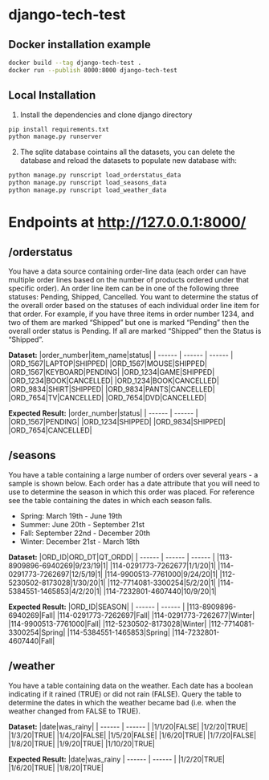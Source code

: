 # django-tech-test

## Docker installation example

```sh
docker build --tag django-tech-test .
docker run --publish 8000:8000 django-tech-test
```

## Local Installation

1. Install the dependencies and clone django directory

```sh
pip install requirements.txt
python manage.py runserver
```

2. The sqlite database cointains all the datasets, you can delete the database and reload the datasets to populate new database with:
```sh
python manage.py runscript load_orderstatus_data
python manage.py runscript load_seasons_data
python manage.py runscript load_weather_data
```


# Endpoints at http://127.0.0.1:8000/
## /orderstatus

You have a data source containing order-line data (each order can have multiple order lines based on the number of products ordered under that specific order). An order line item can be in one of the following three statuses: Pending, Shipped, Cancelled. You want to determine the status of the overall order based on the statuses of each individual order line item for that order. For example, if you have three items in order number 1234, and two of them are marked “Shipped” but one is marked “Pending” then the overall order status is Pending. If all are marked “Shipped” then the Status is “Shipped”.

**Dataset:**
|order_number|item_name|status|
| ------ | ------ | ------ |
|ORD_1567|LAPTOP|SHIPPED|
|ORD_1567|MOUSE|SHIPPED|
|ORD_1567|KEYBOARD|PENDING|
|ORD_1234|GAME|SHIPPED|
|ORD_1234|BOOK|CANCELLED|
|ORD_1234|BOOK|CANCELLED|
|ORD_9834|SHIRT|SHIPPED|
|ORD_9834|PANTS|CANCELLED|
|ORD_7654|TV|CANCELLED|
|ORD_7654|DVD|CANCELLED|

**Expected Result:**
|order_number|status|
| ------ | ------ |
|ORD_1567|PENDING|
|ORD_1234|SHIPPED|
|ORD_9834|SHIPPED|
|ORD_7654|CANCELLED|

## /seasons

You have a table containing a large number of orders over several years - a sample is shown below. Each order has a date attribute that you will need to use to determine the season in which this order was placed. For reference see the table containing the dates in which each season falls.
- Spring: March 19th - June 19th
- Summer: June 20th - September 21st
- Fall: September 22nd - December 20th
- Winter: December 21st - March 18th

**Dataset:**
|ORD_ID|ORD_DT|QT_ORDD|
| ------ | ------ | ------ |
|113-8909896-6940269|9/23/19|1|
|114-0291773-7262677|1/1/20|1|
|114-0291773-7262697|12/5/19|1|
|114-9900513-7761000|9/24/20|1|
|112-5230502-8173028|1/30/20|1|
|112-7714081-3300254|5/2/20|1|
|114-5384551-1465853|4/2/20|1|
|114-7232801-4607440|10/9/20|1|

**Expected Result:**
|ORD_ID|SEASON|
| ------ | ------ |
|113-8909896-6940269|Fall|
|114-0291773-7262697|Fall|
|114-0291773-7262677|Winter|
|114-9900513-7761000|Fall|
|112-5230502-8173028|Winter|
|112-7714081-3300254|Spring|
|114-5384551-1465853|Spring|
|114-7232801-4607440|Fall|

## /weather
You have a table containing data on the weather. Each date has a boolean indicating if it rained (TRUE) or did not rain (FALSE). Query the table to determine the dates in which the weather became bad (i.e. when the weather changed from FALSE to TRUE).

**Dataset:**
|date|was_rainy|
| ------ | ------ |
|1/1/20|FALSE|
|1/2/20|TRUE|
|1/3/20|TRUE|
|1/4/20|FALSE|
|1/5/20|FALSE|
|1/6/20|TRUE|
|1/7/20|FALSE|
|1/8/20|TRUE|
|1/9/20|TRUE|
|1/10/20|TRUE|


**Expected Result:**
|date|was_rainy
| ------ | ------ |
|1/2/20|TRUE|
|1/6/20|TRUE|
|1/8/20|TRUE|
